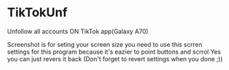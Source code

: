 # TikTokUnf
Unfollow all accounts ON TikTok app(Galaxy A70)

Screenshot is for seting your screen size 
you need to use this scrren settings for this program 
because it's eazier to point buttons and scrrol
Yes you can just revers it back
(Don't forget to revert settings when you done ;))
